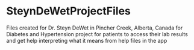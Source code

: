# SteynDeWetProjectFiles
Files created for Dr. Steyn DeWet in Pincher Creek, Alberta, Canada for Diabetes and Hypertension project for patients to access their lab results and get help interpreting what it means from help files in the app
